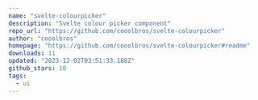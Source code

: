 ```yaml
---
name: "svelte-colourpicker"
description: "Svelte colour picker component"
repo_url: "https://github.com/cooolbros/svelte-colourpicker"
author: "cooolbros"
homepage: "https://github.com/cooolbros/svelte-colourpicker#readme"
downloads: 11
updated: "2023-12-02T03:51:33.188Z"
github_stars: 10
tags: 
  - ui
---
```

